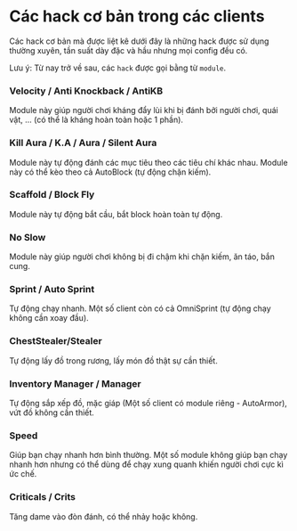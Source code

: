 # Các hack cơ bản trong các clients

Các hack cơ bản mà được liệt kê dưới đây là những hack được sử dụng thường xuyên, tần suất dày đặc và hầu nhưng mọi config đều có.

Lưu ý: Từ nay trở về sau, các `hack` được gọi bằng từ `module`.

###  Velocity / Anti Knockback / AntiKB
Module này giúp người chơi kháng đẩy lùi khi bị đánh bởi người chơi, quái vật, ... (có thể là kháng hoàn toàn hoặc 1 phần).

### Kill Aura / K.A / Aura / Silent Aura
Module này tự động đánh các mục tiêu theo các tiêu chí khác nhau. Module này có thể kèo theo cả AutoBlock (tự động chặn kiếm).

### Scaffold / Block Fly
Module này tự động bắt cầu, bắt block hoàn toàn tự động.

### No Slow
Module này giúp người chơi không bị đi chậm khi chặn kiếm, ăn táo, bắn cung.

### Sprint / Auto Sprint
Tự động chạy nhanh. Một số client còn có cả OmniSprint (tự động chạy không cần xoay đầu).

### ChestStealer/Stealer
Tự động lấy đồ trong rương, lấy món đồ thật sự cần thiết.

### Inventory Manager / Manager
Tự động sắp xếp đồ, mặc giáp (Một số client có module riêng - AutoArmor), vứt đồ không cần thiết.

### Speed
Giúp bạn chạy nhanh hơn bình thường. Một số module không giúp bạn chạy nhanh hơn nhưng có thể dùng để chạy xung quanh khiến người chơi cực kì ức chế.

### Criticals / Crits
Tăng dame vào đòn đánh, có thể nhảy hoặc không.